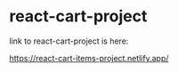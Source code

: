 # react-cart-project

link to react-cart-project is here:

https://react-cart-items-project.netlify.app/
